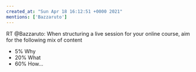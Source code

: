 ```yaml
---
created_at: "Sun Apr 18 16:12:51 +0000 2021"
mentions: ['Bazzaruto']
---
```


RT @Bazzaruto: When structuring a live session for your online course, aim for the following mix of content

- 5% Why
- 20% What
- 60% How…